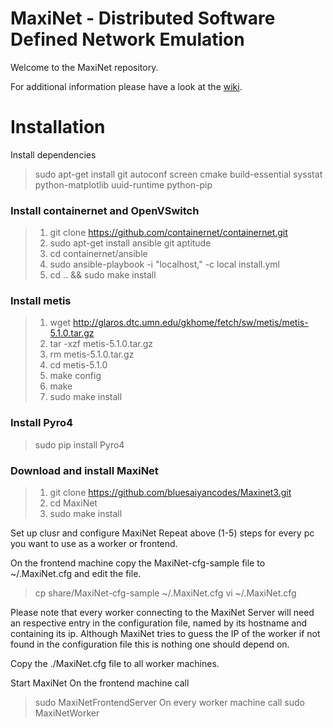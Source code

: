 MaxiNet - Distributed Software Defined Network Emulation
========================================================

Welcome to the MaxiNet repository.

For additional information please have a look at the [wiki](https://github.com/MaxiNet/MaxiNet/wiki).

# Installation
Install dependencies
> sudo apt-get install git autoconf screen cmake build-essential sysstat python-matplotlib uuid-runtime python-pip


### Install containernet and OpenVSwitch
> 1. git clone https://github.com/containernet/containernet.git
> 2. sudo apt-get install ansible git aptitude
> 3. cd containernet/ansible
> 4. sudo ansible-playbook -i "localhost," -c local install.yml
> 5. cd .. && sudo make install

### Install metis
> 1. wget http://glaros.dtc.umn.edu/gkhome/fetch/sw/metis/metis-5.1.0.tar.gz
> 2. tar -xzf metis-5.1.0.tar.gz
> 3. rm metis-5.1.0.tar.gz
> 4. cd metis-5.1.0
> 5. make config
> 6. make
> 7. sudo make install

### Install Pyro4
> sudo pip install Pyro4

### Download and install MaxiNet
> 1. git clone https://github.com/bluesaiyancodes/Maxinet3.git
> 2. cd MaxiNet
> 3. sudo make install

Set up clusr and configure MaxiNet
Repeat above (1-5) steps for every pc you want to use as a worker or frontend.

On the frontend machine copy the MaxiNet-cfg-sample file to ~/.MaxiNet.cfg and edit the file.
> cp share/MaxiNet-cfg-sample ~/.MaxiNet.cfg
> vi ~/.MaxiNet.cfg

Please note that every worker connecting to the MaxiNet Server will need an respective
entry in the configuration file, named by its hostname and containing its ip.
Although MaxiNet tries to guess the IP of the worker if not found in the
configuration file this is nothing one should depend on.

Copy the ./MaxiNet.cfg file to all worker machines.

Start MaxiNet
On the frontend machine call
> sudo MaxiNetFrontendServer
On every worker machine call
> sudo MaxiNetWorker
